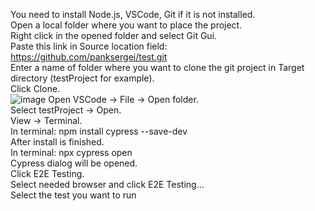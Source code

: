 You need to install Node.js, VSCode, Git if it is not installed. <br>
Open a local folder where you want to place the project.  <br>
Right click in the opened folder and select Git Gui.  <br>
Paste this link in Source location field: https://github.com/panksergei/test.git  <br>
Enter a name of folder where you want to clone the git project in Target directory (testProject for example). <br>
Click Clone. <br>
![image](https://github.com/user-attachments/assets/2e6fe78d-a729-4844-8bb8-8e5c9643649e)
Open VSCode -> File -> Open folder. <br>
Select testProject -> Open. <br>
View -> Terminal. <br>
In terminal: npm install cypress --save-dev <br>
After install is finished. <br>
In terminal: npx cypress open <br>
Cypress dialog will be opened. <br>
Click E2E Testing. <br>
Select needed browser and click E2E Testing...<br>
Select the test you want to run
